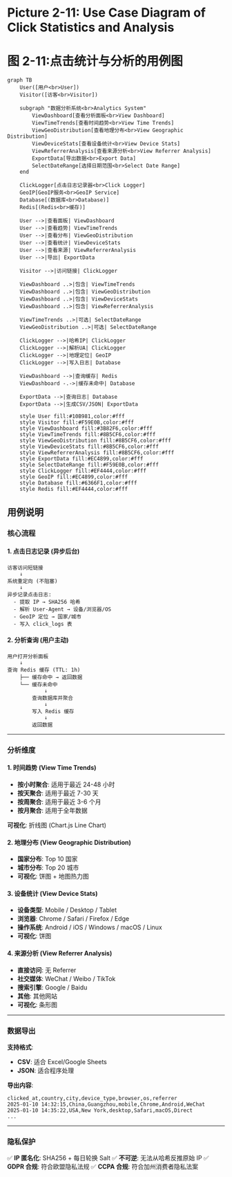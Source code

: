 # Picture 2-11: Use Case Diagram of Click Statistics and Analysis
# 图 2-11:点击统计与分析的用例图

```mermaid
graph TB
    User([用户<br>User])
    Visitor([访客<br>Visitor])

    subgraph "数据分析系统<br>Analytics System"
        ViewDashboard[查看分析面板<br>View Dashboard]
        ViewTimeTrends[查看时间趋势<br>View Time Trends]
        ViewGeoDistribution[查看地理分布<br>View Geographic Distribution]
        ViewDeviceStats[查看设备统计<br>View Device Stats]
        ViewReferrerAnalysis[查看来源分析<br>View Referrer Analysis]
        ExportData[导出数据<br>Export Data]
        SelectDateRange[选择日期范围<br>Select Date Range]
    end

    ClickLogger[点击日志记录器<br>Click Logger]
    GeoIP[GeoIP服务<br>GeoIP Service]
    Database[(数据库<br>Database)]
    Redis[(Redis<br>缓存)]

    User -->|查看面板| ViewDashboard
    User -->|查看趋势| ViewTimeTrends
    User -->|查看分布| ViewGeoDistribution
    User -->|查看统计| ViewDeviceStats
    User -->|查看来源| ViewReferrerAnalysis
    User -->|导出| ExportData

    Visitor -->|访问链接| ClickLogger

    ViewDashboard ..>|包含| ViewTimeTrends
    ViewDashboard ..>|包含| ViewGeoDistribution
    ViewDashboard ..>|包含| ViewDeviceStats
    ViewDashboard ..>|包含| ViewReferrerAnalysis

    ViewTimeTrends ..>|可选| SelectDateRange
    ViewGeoDistribution ..>|可选| SelectDateRange

    ClickLogger -->|哈希IP| ClickLogger
    ClickLogger -->|解析UA| ClickLogger
    ClickLogger -->|地理定位| GeoIP
    ClickLogger -->|写入日志| Database

    ViewDashboard -->|查询缓存| Redis
    ViewDashboard -.->|缓存未命中| Database

    ExportData -->|查询日志| Database
    ExportData -->|生成CSV/JSON| ExportData

    style User fill:#10B981,color:#fff
    style Visitor fill:#F59E0B,color:#fff
    style ViewDashboard fill:#3B82F6,color:#fff
    style ViewTimeTrends fill:#8B5CF6,color:#fff
    style ViewGeoDistribution fill:#8B5CF6,color:#fff
    style ViewDeviceStats fill:#8B5CF6,color:#fff
    style ViewReferrerAnalysis fill:#8B5CF6,color:#fff
    style ExportData fill:#EC4899,color:#fff
    style SelectDateRange fill:#F59E0B,color:#fff
    style ClickLogger fill:#EF4444,color:#fff
    style GeoIP fill:#EC4899,color:#fff
    style Database fill:#6366F1,color:#fff
    style Redis fill:#EF4444,color:#fff
```

## 用例说明

### 核心流程

#### 1. 点击日志记录 (异步后台)
```
访客访问短链接
    ↓
系统重定向 (不阻塞)
    ↓
异步记录点击日志:
  - 提取 IP → SHA256 哈希
  - 解析 User-Agent → 设备/浏览器/OS
  - GeoIP 定位 → 国家/城市
  - 写入 click_logs 表
```

#### 2. 分析查询 (用户主动)
```
用户打开分析面板
    ↓
查询 Redis 缓存 (TTL: 1h)
    ├── 缓存命中 → 返回数据
    └── 缓存未命中
            ↓
        查询数据库并聚合
            ↓
        写入 Redis 缓存
            ↓
        返回数据
```

---

### 分析维度

#### 1. 时间趋势 (View Time Trends)
- **按小时聚合**: 适用于最近 24-48 小时
- **按天聚合**: 适用于最近 7-30 天
- **按周聚合**: 适用于最近 3-6 个月
- **按月聚合**: 适用于全年数据

**可视化**: 折线图 (Chart.js Line Chart)

#### 2. 地理分布 (View Geographic Distribution)
- **国家分布**: Top 10 国家
- **城市分布**: Top 20 城市
- **可视化**: 饼图 + 地图热力图

#### 3. 设备统计 (View Device Stats)
- **设备类型**: Mobile / Desktop / Tablet
- **浏览器**: Chrome / Safari / Firefox / Edge
- **操作系统**: Android / iOS / Windows / macOS / Linux
- **可视化**: 饼图

#### 4. 来源分析 (View Referrer Analysis)
- **直接访问**: 无 Referrer
- **社交媒体**: WeChat / Weibo / TikTok
- **搜索引擎**: Google / Baidu
- **其他**: 其他网站
- **可视化**: 条形图

---

### 数据导出

**支持格式**:
- **CSV**: 适合 Excel/Google Sheets
- **JSON**: 适合程序处理

**导出内容**:
```csv
clicked_at,country,city,device_type,browser,os,referrer
2025-01-10 14:32:15,China,Guangzhou,mobile,Chrome,Android,WeChat
2025-01-10 14:35:22,USA,New York,desktop,Safari,macOS,Direct
...
```

---

### 隐私保护

✅ **IP 匿名化**: SHA256 + 每日轮换 Salt
✅ **不可逆**: 无法从哈希反推原始 IP
✅ **GDPR 合规**: 符合欧盟隐私法规
✅ **CCPA 合规**: 符合加州消费者隐私法案

